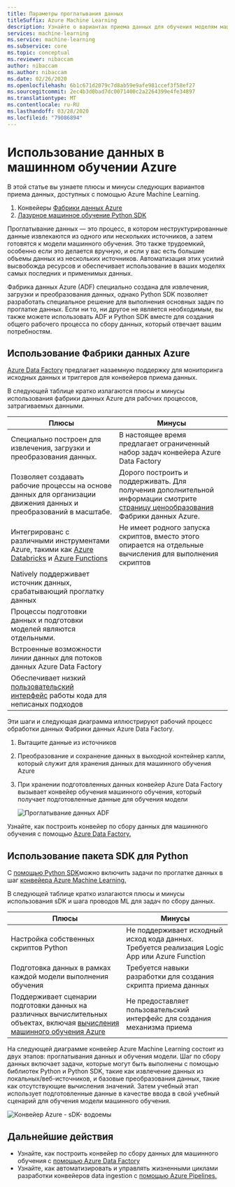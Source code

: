 ```yaml
---
title: Параметры проглатывания данных
titleSuffix: Azure Machine Learning
description: Узнайте о вариантах приема данных для обучения моделям машинного обучения.
services: machine-learning
ms.service: machine-learning
ms.subservice: core
ms.topic: conceptual
ms.reviewer: nibaccam
author: nibaccam
ms.author: nibaccam
ms.date: 02/26/2020
ms.openlocfilehash: 6b1c671d2079c7d8ab59e9afe981ccef3f58ef27
ms.sourcegitcommit: 2ec4b3d0bad7dc0071400c2a2264399e4fe34897
ms.translationtype: MT
ms.contentlocale: ru-RU
ms.lasthandoff: 03/28/2020
ms.locfileid: "79086894"
---
```

# <a name="data-ingestion-in-azure-machine-learning"></a>Использование данных в машинном обучении Azure

В этой статье вы узнаете плюсы и минусы следующих вариантов приема данных, доступных с помощью Azure Machine Learning. 

1. Конвейеры [Фабрики данных Azure](#use-azure-data-factory)
2. [Лазурное машинное обучение Python SDK](#use-the-python-sdk)

Проглатывание данных — это процесс, в котором неструктурированные данные извлекаются из одного или нескольких источников, а затем готовятся к модели машинного обучения. Это также трудоемкий, особенно если это делается вручную, и если у вас есть большие объемы данных из нескольких источников. Автоматизация этих усилий высвобожда ресурсов и обеспечивает использование в ваших моделях самых последних и применимых данных.

Фабрика данных Azure (ADF) специально создана для извлечения, загрузки и преобразования данных, однако Python SDK позволяет разработать специальное решение для выполнения основных задач по проглатке данных. Если ни то, ни другое не является необходимым, вы также можете использовать ADF и Python SDK вместе для создания общего рабочего процесса по сбору данных, который отвечает вашим потребностям. 

## <a name="use-azure-data-factory"></a>Использование Фабрики данных Azure

[Azure Data Factory](https://docs.microsoft.com/azure/data-factory/introduction) предлагает назаемную поддержку для мониторинга исходных данных и триггеров для конвейеров приема данных.  

В следующей таблице кратко излагаются плюсы и минусы использования фабрики данных Azure для рабочих процессов, затрагиваемых данными.

|Плюсы|Минусы
---|---
Специально построен для извлечения, загрузки и преобразования данных.|В настоящее время предлагает ограниченный набор задач конвейера Azure Data Factory 
Позволяет создавать рабочие процессы на основе данных для организации движения данных и преобразований в масштабе.|Дорого построить и поддерживать. Для получения дополнительной информации смотрите [страницу ценообразования](https://azure.microsoft.com/pricing/details/data-factory/data-pipeline/) Фабрики данных Azure.
Интегрированс с различными инструментами Azure, такими как [Azure Databricks](https://docs.microsoft.com/azure/data-factory/transform-data-using-databricks-notebook) и [Azure Functions](https://docs.microsoft.com/azure/data-factory/control-flow-azure-function-activity) | Не имеет родного запуска скриптов, вместо этого опирается на отдельные вычисления для выполнения скриптов 
Natively поддерживает источник данных, срабатывающий проглатку данных| 
Процессы подготовки данных и подготовки моделей являются отдельными.|
Встроенные возможности линии данных для потоков данных Azure Data Factory|
Обеспечивает низкий [пользовательский интерфейс](https://docs.microsoft.com/azure/data-factory/quickstart-create-data-factory-portal) работы кода для неписаных подходов |

Эти шаги и следующая диаграмма иллюстрируют рабочий процесс обработки данных Фабрики данных Azure Data Factory.

1. Вытащите данные из источников
1. Преобразование и сохранение данных в выходной контейнер капли, который служит для хранения данных для машинного обучения Azure
1. При хранении подготовленных данных конвейер Azure Data Factory вызывает конвейер обучения машинного обучения, который получает подготовленные данные для обучения модели


    ![Проглатывание данных ADF](media/concept-data-ingestion/data-ingest-option-one.svg)
    
Узнайте, как построить конвейер по сбору данных для машинного обучения с помощью [Azure Data Factory.](how-to-data-ingest-adf.md)

## <a name="use-the-python-sdk"></a>Использование пакета SDK для Python 

С [помощью Python SDK](https://docs.microsoft.com/python/api/overview/azure/ml)можно включить задачи по проглатке данных в шаг [конвейера Azure Machine Learning.](how-to-create-your-first-pipeline.md)

В следующей таблице кратко излагаются плюсы и минусы использования sDK и шага проводов ML для задач по сбору данных.

Плюсы| Минусы
---|---
Настройка собственных скриптов Python | Не поддерживает исходный исход кода данных. Требуется реализация Logic App или Azure Function
Подготовка данных в рамках каждой модели выполнения обучения|Требуется навыки разработки для создания скрипта приема данных
Поддерживает сценарии подготовки данных на различных вычислительных объектах, включая [вычисления машинного обучения Azure](concept-compute-target.md#azure-machine-learning-compute-managed) |Не предоставляет пользовательский интерфейс для создания механизма приема

На следующей диаграмме конвейер Azure Machine Learning состоит из двух этапов: проглатывания данных и обучения модели. Шаг по сбору данных включает задачи, которые могут быть выполнены с помощью библиотек Python и Python SDK, такие как извлечение данных из локальных/веб-источников, и базовые преобразования данных, такие как отсутствующие вычисления значений. Затем учебный этап использует подготовленные данные в качестве ввода в свой учебный сценарий для обучения модели машинного обучения. 

![Конвейер Azure - sDK- водоемы](media/concept-data-ingestion/data-ingest-option-two.png)

## <a name="next-steps"></a>Дальнейшие действия

* Узнайте, как построить конвейер по сбору данных для машинного обучения с [помощью Azure Data Factory](how-to-data-ingest-adf.md)
* Узнайте, как автоматизировать и управлять жизненными циклами разработки конвейеров data ingestion с [помощью Azure Pipelines.](how-to-cicd-data-ingestion.md)
